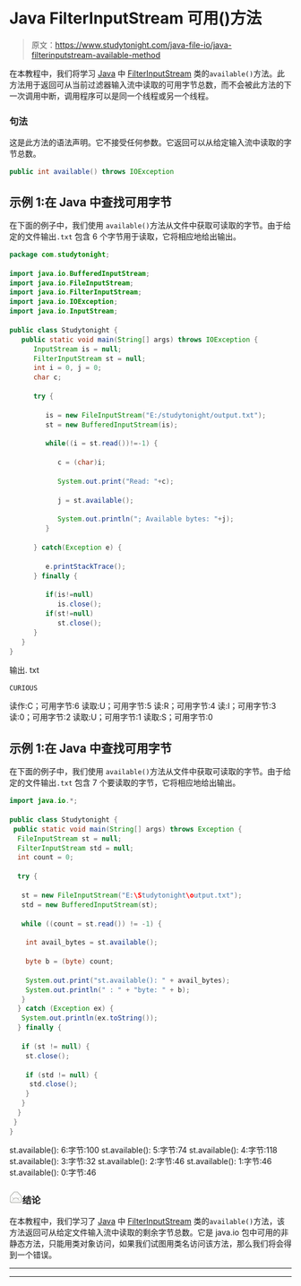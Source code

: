 # Java FilterInputStream 可用()方法

> 原文：<https://www.studytonight.com/java-file-io/java-filterinputstream-available-method>

在本教程中，我们将学习 [Java](https://www.studytonight.com/java/) 中 [FilterInputStream](https://www.studytonight.com/java-file-io/java-filterinputstream-class) 类的`available()`方法。此方法用于返回可从当前过滤器输入流中读取的可用字节总数，而不会被此方法的下一次调用中断，调用程序可以是同一个线程或另一个线程。

### 句法

这是此方法的语法声明。它不接受任何参数。它返回可以从给定输入流中读取的字节总数。

```java
public int available() throws IOException 
```

## 示例 1:在 Java 中查找可用字节

在下面的例子中，我们使用 `available()`方法从文件中获取可读取的字节。由于给定的文件输出`.txt` 包含 6 个字节用于读取，它将相应地给出输出。

```java
package com.studytonight;

import java.io.BufferedInputStream;
import java.io.FileInputStream;
import java.io.FilterInputStream;
import java.io.IOException;
import java.io.InputStream;

public class Studytonight {
   public static void main(String[] args) throws IOException {
      InputStream is = null; 
      FilterInputStream st = null; 
      int i = 0, j = 0;
      char c;

      try {

         is = new FileInputStream("E:/studytonight/output.txt");
         st = new BufferedInputStream(is);

         while((i = st.read())!=-1) {

            c = (char)i;

            System.out.print("Read: "+c);

            j = st.available();

            System.out.println("; Available bytes: "+j);
         }

      } catch(Exception e) {

         e.printStackTrace();
      } finally {

         if(is!=null)
            is.close();
         if(st!=null)
            st.close();
      }
   }
}
```

输出. txt

```java
CURIOUS
```

读作:C；可用字节:6
读取:U；可用字节:5
读:R；可用字节:4
读:I；可用字节:3
读:0；可用字节:2
读取:U；可用字节:1
读取:S；可用字节:0

## 示例 1:在 Java 中查找可用字节

在下面的例子中，我们使用 `available()`方法从文件中获取可读取的字节。由于给定的文件输出`.txt` 包含 7 个要读取的字节，它将相应地给出输出。

```java
import java.io.*;

public class Studytonight {
 public static void main(String[] args) throws Exception {
  FileInputStream st = null;
  FilterInputStream std = null;
  int count = 0;

  try {

   st = new FileInputStream("E:\Studytonight\output.txt");
   std = new BufferedInputStream(st);

   while ((count = st.read()) != -1) {

    int avail_bytes = st.available();

    byte b = (byte) count;

    System.out.print("st.available(): " + avail_bytes);
    System.out.println(" : " + "byte: " + b);
   }
  } catch (Exception ex) {
   System.out.println(ex.toString());
  } finally {

   if (st != null) {
    st.close();

    if (std != null) {
     std.close();
    }
   }
  }
 }
} 
```

st.available(): 6:字节:100
st.available(): 5:字节:74
st.available(): 4:字节:118
st.available(): 3:字节:32
st.available(): 2:字节:46
st.available(): 1:字节:46
st.available(): 0:字节:46

### ![mail](img/6ad6846af98aad278a954670e0e6f06b.png "mail")结论

在本教程中，我们学习了 [Java](https://www.studytonight.com/java/) 中 [FilterInputStream](https://www.studytonight.com/java-file-io/java-filterinputstream-class) 类的`available()`方法，该方法返回可从给定文件输入流中读取的剩余字节总数。它是 java.io 包中可用的非静态方法，只能用类对象访问，如果我们试图用类名访问该方法，那么我们将会得到一个错误。

* * *

* * *